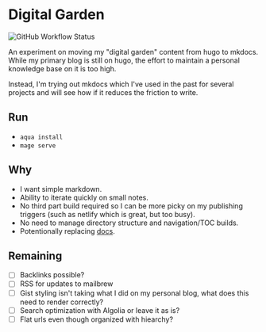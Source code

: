 # Digital Garden

![GitHub Workflow Status](https://img.shields.io/github/actions/workflow/status/sheldonhull/digital-garden/mkdocs-publish.yml?style=for-the-badge)

An experiment on moving my "digital garden" content from hugo to mkdocs.
While my primary blog is still on hugo, the effort to maintain a personal knowledge base on it is too high.

Instead, I'm trying out mkdocs which I've used in the past for several projects and will see how if it reduces the friction to write.

## Run

- `aqua install`
- `mage serve`

## Why

- I want simple markdown.
- Ability to iterate quickly on small notes.
- No third part build required so I can be more picky on my publishing triggers (such as netlify which is great, but too busy).
- No need to manage directory structure and navigation/TOC builds.
- Potentionally replacing [docs](https://www.sheldonhull/docs?ref=digital-garden-repo).

## Remaining

- [ ] Backlinks possible?
- [ ] RSS for updates to mailbrew
- [ ] Gist styling isn't taking what I did on my personal blog, what does this need to render correctly?
- [ ] Search optimization with Algolia or leave it as is?
- [ ] Flat urls even though organized with hiearchy?
